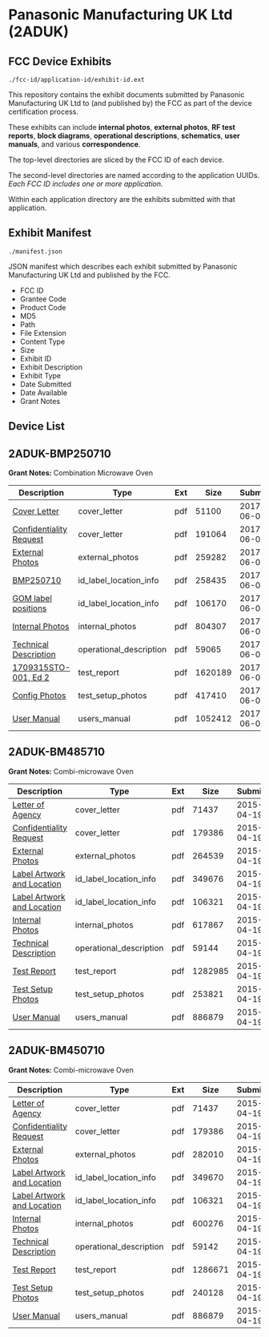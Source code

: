 # Panasonic Manufacturing UK Ltd (2ADUK)
## FCC Device Exhibits

```
./fcc-id/application-id/exhibit-id.ext
```

This repository contains the exhibit documents submitted by Panasonic Manufacturing UK Ltd to (and published by) the FCC as part of the device certification process.

These exhibits can include **internal photos**, **external photos**, **RF test reports**, **block diagrams**, **operational descriptions**, **schematics**, **user manuals**, and various **correspondence**.

The top-level directories are sliced by the FCC ID of each device.

The second-level directories are named according to the application UUIDs. *Each FCC ID includes one or more application.*

Within each application directory are the exhibits submitted with that application. 

## Exhibit Manifest

```
./manifest.json
```

JSON manifest which describes each exhibit submitted by Panasonic Manufacturing UK Ltd and published by the FCC.

- FCC ID
- Grantee Code
- Product Code
- MD5
- Path
- File Extension
- Content Type
- Size
- Exhibit ID
- Exhibit Description
- Exhibit Type
- Date Submitted
- Date Available
- Grant Notes

## Device List
## 2ADUK-BMP250710
**Grant Notes:** Combination Microwave Oven

| Description | Type | Ext | Size | Submitted | Available |
| ----------- | ---- | --- | ---- | --------- | --------- |
| [Cover Letter](2ADUK-BMP250710/277b9ff56305f60095a843b84fc90c1c/3411223.pdf) | cover_letter | pdf | 51100 | 2017-06-01 | 2017-06-02 |
| [Confidentiality Request](2ADUK-BMP250710/277b9ff56305f60095a843b84fc90c1c/3411224.pdf) | cover_letter | pdf | 191064 | 2017-06-01 | 2017-06-02 |
| [External Photos](2ADUK-BMP250710/277b9ff56305f60095a843b84fc90c1c/3411248.pdf) | external_photos | pdf | 259282 | 2017-06-02 | 2017-06-02 |
| [BMP250710](2ADUK-BMP250710/277b9ff56305f60095a843b84fc90c1c/3411249.pdf) | id_label_location_info | pdf | 258435 | 2017-06-02 | 2017-06-02 |
| [GOM label positions](2ADUK-BMP250710/277b9ff56305f60095a843b84fc90c1c/3411250.pdf) | id_label_location_info | pdf | 106170 | 2017-06-02 | 2017-06-02 |
| [Internal Photos](2ADUK-BMP250710/277b9ff56305f60095a843b84fc90c1c/3411234.pdf) | internal_photos | pdf | 804307 | 2017-06-01 | 2017-07-17 |
| [Technical Description](2ADUK-BMP250710/277b9ff56305f60095a843b84fc90c1c/3411226.pdf) | operational_description | pdf | 59065 | 2017-06-01 | 2017-06-02 |
| [1709315STO-001, Ed 2](2ADUK-BMP250710/277b9ff56305f60095a843b84fc90c1c/3411235.pdf) | test_report | pdf | 1620189 | 2017-06-01 | 2017-06-02 |
| [Config Photos](2ADUK-BMP250710/277b9ff56305f60095a843b84fc90c1c/3411247.pdf) | test_setup_photos | pdf | 417410 | 2017-06-02 | 2017-06-02 |
| [User Manual](2ADUK-BMP250710/277b9ff56305f60095a843b84fc90c1c/3411225.pdf) | users_manual | pdf | 1052412 | 2017-06-01 | 2017-07-17 |
## 2ADUK-BM485710
**Grant Notes:** Combi-microwave Oven

| Description | Type | Ext | Size | Submitted | Available |
| ----------- | ---- | --- | ---- | --------- | --------- |
| [Letter of Agency](2ADUK-BM485710/85486f869440873a85f37baecb788d57/2589468.pdf) | cover_letter | pdf | 71437 | 2015-04-19 | 2015-04-19 |
| [Confidentiality Request](2ADUK-BM485710/85486f869440873a85f37baecb788d57/2589469.pdf) | cover_letter | pdf | 179386 | 2015-04-19 | 2015-04-19 |
| [External Photos](2ADUK-BM485710/85486f869440873a85f37baecb788d57/2589521.pdf) | external_photos | pdf | 264539 | 2015-04-19 | 2015-04-19 |
| [Label Artwork and Location](2ADUK-BM485710/85486f869440873a85f37baecb788d57/2589523.pdf) | id_label_location_info | pdf | 349676 | 2015-04-19 | 2015-04-19 |
| [Label Artwork and Location](2ADUK-BM485710/85486f869440873a85f37baecb788d57/2589524.pdf) | id_label_location_info | pdf | 106321 | 2015-04-19 | 2015-04-19 |
| [Internal Photos](2ADUK-BM485710/85486f869440873a85f37baecb788d57/2589522.pdf) | internal_photos | pdf | 617867 | 2015-04-19 | 2015-06-03 |
| [Technical Description](2ADUK-BM485710/85486f869440873a85f37baecb788d57/2589514.pdf) | operational_description | pdf | 59144 | 2015-04-19 | 2015-04-19 |
| [Test Report](2ADUK-BM485710/85486f869440873a85f37baecb788d57/2589519.pdf) | test_report | pdf | 1282985 | 2015-04-19 | 2015-04-19 |
| [Test Setup Photos](2ADUK-BM485710/85486f869440873a85f37baecb788d57/2589520.pdf) | test_setup_photos | pdf | 253821 | 2015-04-19 | 2015-04-19 |
| [User Manual](2ADUK-BM485710/85486f869440873a85f37baecb788d57/2589470.pdf) | users_manual | pdf | 886879 | 2015-04-19 | 2015-06-03 |
## 2ADUK-BM450710
**Grant Notes:** Combi-microwave Oven

| Description | Type | Ext | Size | Submitted | Available |
| ----------- | ---- | --- | ---- | --------- | --------- |
| [Letter of Agency](2ADUK-BM450710/56a505b762e83b031ab07ce354e66083/2589468.pdf) | cover_letter | pdf | 71437 | 2015-04-19 | 2015-04-19 |
| [Confidentiality Request](2ADUK-BM450710/56a505b762e83b031ab07ce354e66083/2589469.pdf) | cover_letter | pdf | 179386 | 2015-04-19 | 2015-04-19 |
| [External Photos](2ADUK-BM450710/56a505b762e83b031ab07ce354e66083/2589477.pdf) | external_photos | pdf | 282010 | 2015-04-19 | 2015-04-19 |
| [Label Artwork and Location](2ADUK-BM450710/56a505b762e83b031ab07ce354e66083/2589478.pdf) | id_label_location_info | pdf | 349670 | 2015-04-19 | 2015-04-19 |
| [Label Artwork and Location](2ADUK-BM450710/56a505b762e83b031ab07ce354e66083/2589480.pdf) | id_label_location_info | pdf | 106321 | 2015-04-19 | 2015-04-19 |
| [Internal Photos](2ADUK-BM450710/56a505b762e83b031ab07ce354e66083/2589479.pdf) | internal_photos | pdf | 600276 | 2015-04-19 | 2015-06-03 |
| [Technical Description](2ADUK-BM450710/56a505b762e83b031ab07ce354e66083/2589471.pdf) | operational_description | pdf | 59142 | 2015-04-19 | 2015-04-19 |
| [Test Report](2ADUK-BM450710/56a505b762e83b031ab07ce354e66083/2589475.pdf) | test_report | pdf | 1286671 | 2015-04-19 | 2015-04-19 |
| [Test Setup Photos](2ADUK-BM450710/56a505b762e83b031ab07ce354e66083/2589476.pdf) | test_setup_photos | pdf | 240128 | 2015-04-19 | 2015-04-19 |
| [User Manual](2ADUK-BM450710/56a505b762e83b031ab07ce354e66083/2589470.pdf) | users_manual | pdf | 886879 | 2015-04-19 | 2015-06-03 |
